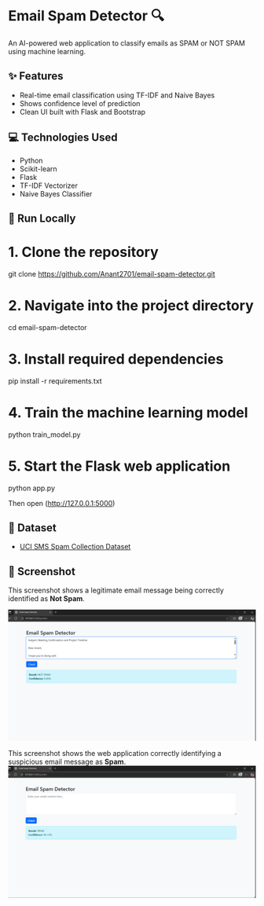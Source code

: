 # Email Spam Detector 🔍

An AI-powered web application to classify emails as SPAM or NOT SPAM using machine learning.

## ✨ Features
- Real-time email classification using TF-IDF and Naive Bayes
- Shows confidence level of prediction
- Clean UI built with Flask and Bootstrap

## 💻 Technologies Used
- Python
- Scikit-learn
- Flask
- TF-IDF Vectorizer
- Naive Bayes Classifier

## 🚀 Run Locally

# 1. Clone the repository
git clone https://github.com/Anant2701/email-spam-detector.git

# 2. Navigate into the project directory
cd email-spam-detector

# 3. Install required dependencies
pip install -r requirements.txt

# 4. Train the machine learning model
python train_model.py

# 5. Start the Flask web application
python app.py


Then open (http://127.0.0.1:5000)

## 🧠 Dataset
- [UCI SMS Spam Collection Dataset](https://archive.ics.uci.edu/ml/datasets/SMS+Spam+Collection)



## 📸 Screenshot



This screenshot shows a legitimate email message being correctly identified as **Not Spam**.

![Not Spam Email](assets/not_spam_email.png)

This screenshot shows the web application correctly identifying a suspicious email message as **Spam**.
![Homepage](assets/homepage.png)




